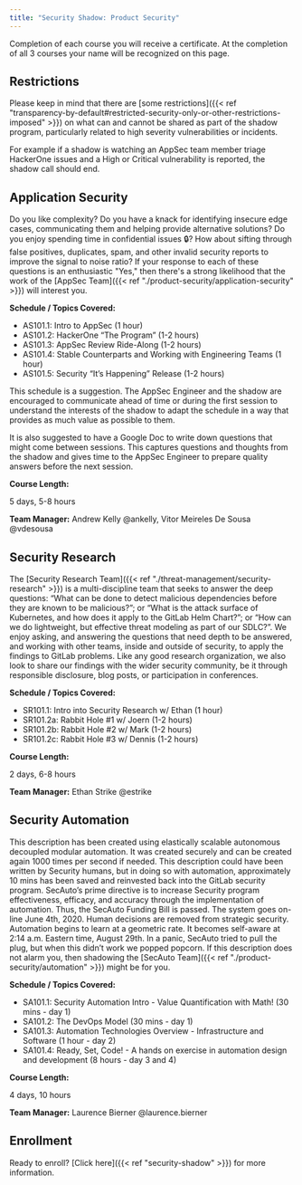 ```yaml
---
title: "Security Shadow: Product Security"
---
```


Completion of each course you will receive a certificate. At the completion of all 3 courses your name will be recognized on this page.

## Restrictions

Please keep in mind that there are [some restrictions]({{< ref "transparency-by-default#restricted-security-only-or-other-restrictions-imposed" >}}) on what can and cannot be shared as part of the shadow program, particularly related to high severity vulnerabilities or incidents.

For example if a shadow is watching an AppSec team member triage HackerOne issues and a High or Critical vulnerability is reported, the shadow call should end.

## Application Security

Do you like complexity? Do you have a knack for identifying insecure edge cases, communicating them and helping provide alternative solutions? Do you enjoy spending time in confidential issues 🔒? How about sifting through false positives, duplicates, spam, and other invalid security reports to improve the signal to noise ratio? If your response to each of these questions is an enthusiastic "Yes," then there's a strong likelihood that the work of the [AppSec Team]({{< ref "./product-security/application-security" >}}) will interest you.

**Schedule / Topics Covered:**

- AS101.1: Intro to AppSec (1 hour)
- AS101.2: HackerOne “The Program” (1-2 hours)
- AS101.3: AppSec Review Ride-Along (1-2 hours)
- AS101.4: Stable Counterparts and Working with Engineering Teams (1 hour)
- AS101.5: Security “It’s Happening” Release (1-2 hours)

This schedule is a suggestion. The AppSec Engineer and the shadow are encouraged to communicate
ahead of time or during the first session to understand the interests of the shadow to adapt the
schedule in a way that provides as much value as possible to them.

It is also suggested to have a Google Doc to write down questions that might come between sessions.
This captures questions and thoughts from the shadow and gives time to the AppSec Engineer to
prepare quality answers before the next session.

**Course Length:**

5 days, 5-8 hours

**Team Manager:** Andrew Kelly @ankelly, Vitor Meireles De Sousa @vdesousa

## Security Research

The [Security Research Team]({{< ref "./threat-management/security-research" >}}) is a multi-discipline team that seeks to answer the deep questions: “What can be done to detect malicious dependencies before they are known to be malicious?”; or “What is the attack surface of Kubernetes, and how does it apply to the GitLab Helm Chart?”; or “How can we do lightweight, but effective threat modeling as part of our SDLC?”. We enjoy asking, and answering the questions that need depth to be answered, and working with other teams, inside and outside of security, to apply the findings to GitLab problems. Like any good research organization, we also look to share our findings with the wider security community, be it through responsible disclosure, blog posts, or participation in conferences.

**Schedule / Topics Covered:**

- SR101.1: Intro into Security Research w/ Ethan (1 hour)
- SR101.2a: Rabbit Hole #1 w/ Joern (1-2 hours)
- SR101.2b: Rabbit Hole #2 w/ Mark (1-2 hours)
- SR101.2c: Rabbit Hole #3 w/ Dennis (1-2 hours)

**Course Length:**

2 days, 6-8 hours

**Team Manager:** Ethan Strike @estrike

## Security Automation

This description has been created using elastically scalable autonomous decoupled modular automation. It was created securely and can be created again 1000 times per second if needed. This description could have been written by Security humans, but in doing so with automation, approximately 10 mins has been saved and reinvested back into the GitLab security program. SecAuto’s prime directive is to increase Security program effectiveness, efficacy, and accuracy through the implementation of automation. Thus, the SecAuto Funding Bill is passed. The system goes on-line June 4th, 2020. Human decisions are removed from strategic security. Automation begins to learn at a geometric rate. It becomes self-aware at 2:14 a.m. Eastern time, August 29th. In a panic, SecAuto tried to pull the plug, but when this didn’t work we popped popcorn. If this description does not alarm you, then shadowing the [SecAuto Team]({{< ref "./product-security/automation" >}}) might be for you.

**Schedule / Topics Covered:**

- SA101.1: Security Automation Intro - Value Quantification with Math! (30 mins - day 1)
- SA101.2: The DevOps Model (30 mins - day 1)
- SA101.3: Automation Technologies Overview - Infrastructure and Software (1 hour - day 2)
- SA101.4: Ready, Set, Code! - A hands on exercise in automation design and development (8 hours - day 3 and 4)

**Course Length:**

4 days, 10 hours

**Team Manager:** Laurence Bierner @laurence.bierner

## Enrollment

Ready to enroll? [Click here]({{< ref "security-shadow" >}}) for more information.
